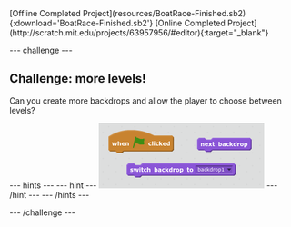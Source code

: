 <div class="p-hero-buttons">
 [Offline Completed Project](resources/BoatRace-Finished.sb2){:download='BoatRace-Finished.sb2'}
 [Online Completed Project](http://scratch.mit.edu/projects/63957956/#editor){:target="_blank"}
</div>

\--- challenge \---

## Challenge: more levels!

Can you create more backdrops and allow the player to choose between levels?

\--- hints \--- \--- hint \--- ![screenshot](images/boat-levels-blocks.png) \--- /hint \--- \--- /hints \---

\--- /challenge \---